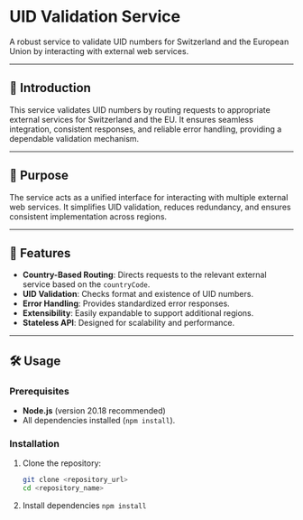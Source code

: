 # UID Validation Service

A robust service to validate UID numbers for Switzerland and the European Union by interacting with external web services.

---

## 📖 Introduction
This service validates UID numbers by routing requests to appropriate external services for Switzerland and the EU. It ensures seamless integration, consistent responses, and reliable error handling, providing a dependable validation mechanism.

---

## 🎯 Purpose
The service acts as a unified interface for interacting with multiple external web services. It simplifies UID validation, reduces redundancy, and ensures consistent implementation across regions.

---

## 🚀 Features
- **Country-Based Routing**: Directs requests to the relevant external service based on the `countryCode`.
- **UID Validation**: Checks format and existence of UID numbers.
- **Error Handling**: Provides standardized error responses.
- **Extensibility**: Easily expandable to support additional regions.
- **Stateless API**: Designed for scalability and performance.

---

## 🛠️ Usage
### Prerequisites
- **Node.js** (version 20.18 recommended)
- All dependencies installed (`npm install`).

### Installation
1. Clone the repository:
   ```bash
   git clone <repository_url>
   cd <repository_name>
2. Install dependencies
    `npm install`